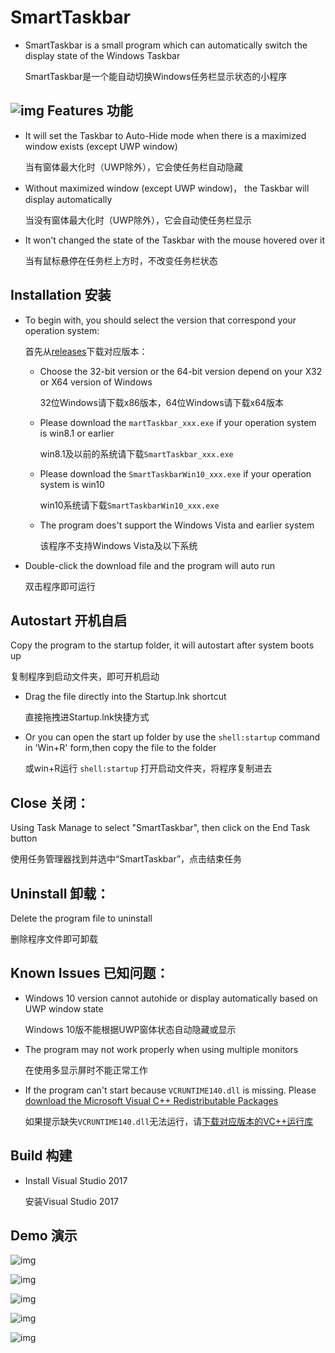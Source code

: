 SmartTaskbar
===
* SmartTaskbar is a small program which can automatically switch the display state of the Windows Taskbar 

  SmartTaskbar是一个能自动切换Windows任务栏显示状态的小程序
  
![img](https://github.com/ChanpleCai/SmartTaskbar/blob/master/demo/Open_Close.gif)
Features 功能
-----
* It will set the Taskbar to Auto-Hide mode when there is a maximized window exists (except UWP window)

  当有窗体最大化时（UWP除外），它会使任务栏自动隐藏
* Without maximized window (except UWP window)， the Taskbar will display automatically 

  当没有窗体最大化时（UWP除外），它会自动使任务栏显示
* It won't changed the state of the Taskbar with the mouse hovered over it

  当有鼠标悬停在任务栏上方时，不改变任务栏状态

Installation 安装
-----
* To begin with, you should select the version that correspond your operation system:

  首先从[releases](https://github.com/ChanpleCai/SmartTaskbar/releases)下载对应版本：

    * Choose the 32-bit version or the 64-bit version depend on your X32 or X64 version of Windows
      
      32位Windows请下载x86版本，64位Windows请下载x64版本
      
    * Please download the `martTaskbar_xxx.exe` if your operation system is win8.1 or earlier
      
      win8.1及以前的系统请下载`SmartTaskbar_xxx.exe`
      
    * Please download the `SmartTaskbarWin10_xxx.exe` if your operation system is win10
      
      win10系统请下载`SmartTaskbarWin10_xxx.exe`
      
    * The program does't support the Windows Vista and earlier system
      
      该程序不支持Windows Vista及以下系统
    
* Double-click the download file and the program will auto run

  双击程序即可运行

Autostart 开机自启
-----
Copy the program to the startup folder, it will autostart after system boots up

  复制程序到启动文件夹，即可开机启动
* Drag the file directly into the Startup.lnk shortcut
  
  直接拖拽进Startup.lnk快捷方式
* Or you can open the start up folder by use the `shell:startup` command in 'Win+R' form,then copy the file to the folder

  或win+R运行 `shell:startup` 打开启动文件夹，将程序复制进去

Close 关闭：
----
Using Task Manage to select "SmartTaskbar", then click on the End Task button

  使用任务管理器找到并选中“SmartTaskbar”，点击结束任务

Uninstall 卸载：
----
Delete the program file to uninstall

  删除程序文件即可卸载

Known Issues 已知问题：
----
* Windows 10 version cannot autohide or display automatically based on UWP window state

  Windows 10版不能根据UWP窗体状态自动隐藏或显示
* The program may not work properly when using multiple monitors

  在使用多显示屏时不能正常工作
* If the program can't start because `VCRUNTIME140.dll` is missing. Please [download the Microsoft Visual C++ Redistributable  Packages](https://support.microsoft.com/en-us/help/2977003/the-latest-supported-visual-c-downloads)

  如果提示缺失`VCRUNTIME140.dll`无法运行，请[下载对应版本的VC++运行库](https://support.microsoft.com/zh-cn/help/2977003/the-latest-supported-visual-c-downloads)

Build 构建
-----
* Install Visual Studio 2017

  安装Visual Studio 2017 
  
Demo 演示
----
![img](https://github.com/ChanpleCai/SmartTaskbar/blob/master/demo/Open_Close2.gif)

![img](https://github.com/ChanpleCai/SmartTaskbar/blob/master/demo/Hide_Show.gif)

![img](https://github.com/ChanpleCai/SmartTaskbar/blob/master/demo/Maximize_Button.gif)

![img](https://github.com/ChanpleCai/SmartTaskbar/blob/master/demo/Shortcut_Key.gif)

![img](https://github.com/ChanpleCai/SmartTaskbar/blob/master/demo/block_UWP.gif)

